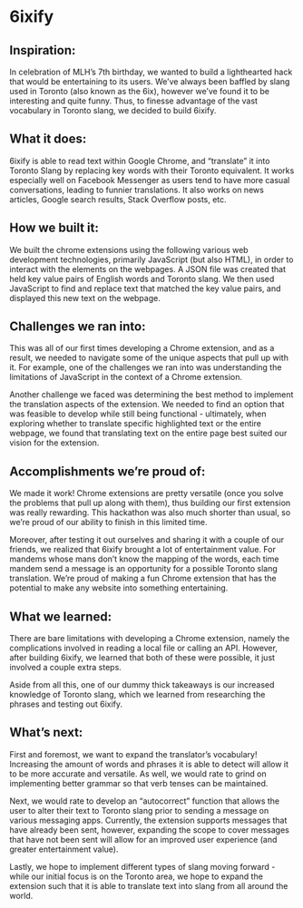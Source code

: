 # 6ixify

## Inspiration:

In celebration of MLH’s 7th birthday, we wanted to build a lighthearted hack that would be entertaining to its users. We’ve always been baffled by slang used in Toronto (also known as the 6ix), however we’ve found it to be interesting and quite funny. Thus, to finesse advantage of the vast vocabulary in Toronto slang, we decided to build 6ixify.

## What it does:

6ixify is able to read text within Google Chrome, and “translate” it into Toronto Slang by replacing key words with their Toronto equivalent. It works especially well on Facebook Messenger as users tend to have more casual conversations, leading to funnier translations. It also works on news articles, Google search results, Stack Overflow posts, etc.

## How we built it:

We built the chrome extensions using the following various web development technologies, primarily JavaScript (but also HTML), in order to interact with the elements on the webpages. A JSON file was created that held key value pairs of English words and Toronto slang. We then used JavaScript to find and replace text that matched the key value pairs, and displayed this new text on the webpage.

## Challenges we ran into:

This was all of our first times developing a Chrome extension, and as a result, we needed to navigate some of the unique aspects that pull up with it. For example, one of the challenges we ran into was understanding the limitations of JavaScript in the context of a Chrome extension.

Another challenge we faced was determining the best method to implement the translation aspects of the extension. We needed to find an option that was feasible to develop while still being functional - ultimately, when exploring whether to translate specific highlighted text or the entire webpage, we found that translating text on the entire page best suited our vision for the extension.

## Accomplishments we’re proud of:

We made it work! Chrome extensions are pretty versatile (once you solve the problems that pull up along with them), thus building our first extension was really rewarding. This hackathon was also much shorter than usual, so we’re proud of our ability to finish in this limited time.

Moreover, after testing it out ourselves and sharing it with a couple of our friends, we realized that 6ixify brought a lot of entertainment value. For mandems whose mans don’t know the mapping of the words, each time mandem send a message is an opportunity for a possible Toronto slang translation. We’re proud of making a fun Chrome extension that has the potential to make any website into something entertaining.

## What we learned:

There are bare limitations with developing a Chrome extension, namely the complications involved in reading a local file or calling an API. However, after building 6ixify, we learned that both of these were possible, it just involved a couple extra steps.

Aside from all this, one of our dummy thick takeaways is our increased knowledge of Toronto slang, which we learned from researching the phrases and testing out 6ixify.

## What’s next:

First and foremost, we want to expand the translator’s vocabulary! Increasing the amount of words and phrases it is able to detect will allow it to be more accurate and versatile. As well, we would rate to grind on implementing better grammar so that verb tenses can be maintained.

Next, we would rate to develop an “autocorrect” function that allows the user to alter their text to Toronto slang prior to sending a message on various messaging apps. Currently, the extension supports messages that have already been sent, however, expanding the scope to cover messages that have not been sent will allow for an improved user experience (and greater entertainment value).

Lastly, we hope to implement different types of slang moving forward - while our initial focus is on the Toronto area, we hope to expand the extension such that it is able to translate text into slang from all around the world.
